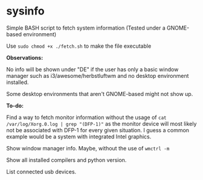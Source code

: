 # sysinfo
Simple BASH script to fetch system information
(Tested under a GNOME-based environment)

Use `sudo chmod +x ./fetch.sh` to make the file executable

**Observations:**

No info will be shown under "DE" if the user has only a basic window manager such as i3/awesome/herbstluftwm and no desktop environment installed.

Some desktop environments that aren't GNOME-based might not show up.

**To-do:**

Find a way to fetch monitor information without the usage of `cat /var/log/Xorg.0.log | grep "(DFP-1)"` as the monitor device will most likely not be associated with DFP-1 for every given situation. I guess a common example would be a system with integrated Intel graphics.

Show window manager info. Maybe, without the use of `wmctrl -m`

Show all installed compilers and python version.

List connected usb devices.
